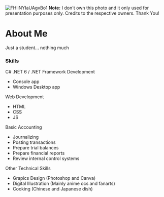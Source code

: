![FHIiNYIaUAgvBo1](https://user-images.githubusercontent.com/88411618/161058508-7ba2e756-b288-420c-a00f-74b19e4799fe.jpg)
**Note:** I don't own this photo and it only used for presentation purposes only. Credits to the respective owners. Thank You!
# About Me  
Just a student... nothing much

### Skills  
C# .NET 6 / .NET Framework Development 
- Console app
- Windows Desktop app 

Web Development
- HTML
- CSS
- JS

Basic Accounting
- Journalizing
- Posting transactions
- Prepare trial balances
- Prepare financial reports
- Review internal control systems

Other Technical Skills
- Grapics Design (Photoshop and Canva)
- Digital Illustration (Mainly anime ocs and fanarts)
- Cooking (Chinese and Japanese dish)
